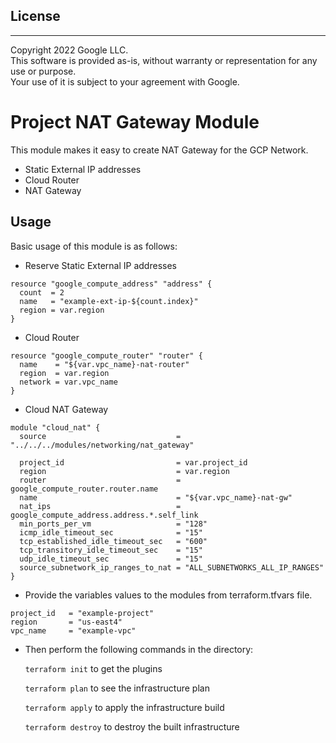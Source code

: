 ## License
---
Copyright 2022 Google LLC.  
This software is provided as-is, without warranty or representation for any use or purpose.  
Your use of it is subject to your agreement with Google.  

# Project NAT Gateway Module

This module makes it easy to create NAT Gateway for the GCP Network.

- Static External IP addresses
- Cloud Router
- NAT Gateway

## Usage
Basic usage of this module is as follows:

* Reserve Static External IP addresses

```hcl
resource "google_compute_address" "address" {
  count  = 2
  name   = "example-ext-ip-${count.index}"
  region = var.region
}
```

* Cloud Router

```hcl
resource "google_compute_router" "router" {
  name    = "${var.vpc_name}-nat-router"
  region  = var.region
  network = var.vpc_name
}
```

* Cloud NAT Gateway

```hcl
module "cloud_nat" {
  source                             = "../../../modules/networking/nat_gateway"
  
  project_id                         = var.project_id
  region                             = var.region
  router                             = google_compute_router.router.name
  name                               = "${var.vpc_name}-nat-gw"
  nat_ips                            = google_compute_address.address.*.self_link
  min_ports_per_vm                   = "128"
  icmp_idle_timeout_sec              = "15"
  tcp_established_idle_timeout_sec   = "600"
  tcp_transitory_idle_timeout_sec    = "15"
  udp_idle_timeout_sec               = "15"
  source_subnetwork_ip_ranges_to_nat = "ALL_SUBNETWORKS_ALL_IP_RANGES"
}
```

* Provide the variables values to the modules from terraform.tfvars file.

```hcl
project_id   = "example-project"
region       = "us-east4"
vpc_name     = "example-vpc"
```

* Then perform the following commands in the directory:

   `terraform init` to get the plugins

   `terraform plan` to see the infrastructure plan

   `terraform apply` to apply the infrastructure build

   `terraform destroy` to destroy the built infrastructure